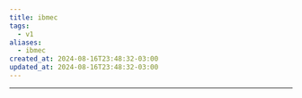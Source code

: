 ```yaml
---
title: ibmec
tags:
  - v1
aliases:
  - ibmec
created_at: 2024-08-16T23:48:32-03:00
updated_at: 2024-08-16T23:48:32-03:00
---
```



---

